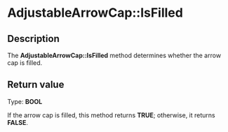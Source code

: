 # AdjustableArrowCap::IsFilled

## Description

The **AdjustableArrowCap::IsFilled** method determines whether the arrow cap is filled.

## Return value

Type: **BOOL**

If the arrow cap is filled, this method returns **TRUE**; otherwise, it returns **FALSE**.